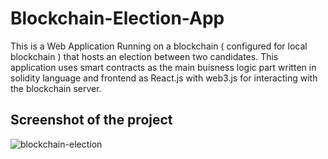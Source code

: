 # Blockchain-Election-App
This is a Web Application Running on a blockchain ( configured for local blockchain ) that hosts an election between two candidates. This application uses smart contracts as the main buisness logic part written in solidity language and frontend as React.js with web3.js for interacting with the blockchain server.
## Screenshot of the project
![blockchain-election](https://user-images.githubusercontent.com/63534677/95402208-b5e7a400-092c-11eb-98c6-e4e5a55d9a25.jpeg)
